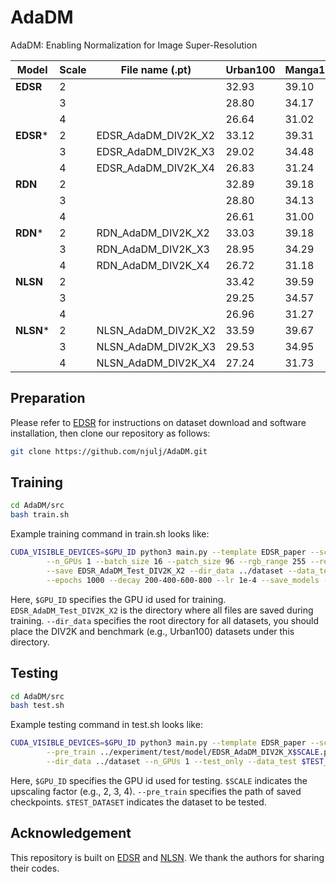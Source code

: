 # AdaDM
AdaDM: Enabling Normalization for Image Super-Resolution

| Model    | Scale | File name (.pt) | Urban100 | Manga109 |
|  ---     |  ---  | ---             | ---        | ---      |
|**EDSR** | 2 |                     | 32.93 | 39.10 |
|| 3 || 28.80 | 34.17 |
|| 4 || 26.64 | 31.02 |
|**EDSR***| 2 | EDSR_AdaDM_DIV2K_X2 | 33.12 | 39.31 |
|| 3 | EDSR_AdaDM_DIV2K_X3 | 29.02 | 34.48 |
|| 4 | EDSR_AdaDM_DIV2K_X4 | 26.83  | 31.24 |
|**RDN**  | 2 |  | 32.89  | 39.18 |
|| 3 |  | 28.80 | 34.13 |
|| 4 |  | 26.61 | 31.00 |
|**RDN***| 2 | RDN_AdaDM_DIV2K_X2 | 33.03 | 39.18 |
|| 3 | RDN_AdaDM_DIV2K_X3 | 28.95 | 34.29  |
|| 4 | RDN_AdaDM_DIV2K_X4 | 26.72 | 31.18 |
|**NLSN**  | 2 |  | 33.42 | 39.59 |
|| 3 |  | 29.25 | 34.57 |
|| 4 |  | 26.96 | 31.27 |
|**NLSN*** | 2 | NLSN_AdaDM_DIV2K_X2 | 33.59 | 39.67 |
|| 3 | NLSN_AdaDM_DIV2K_X3 | 29.53 | 34.95  |
|| 4 | NLSN_AdaDM_DIV2K_X4 | 27.24 | 31.73 |

## Preparation
Please refer to [EDSR](https://github.com/thstkdgus35/EDSR-PyTorch) for instructions on dataset download and software installation, then clone our repository as follows:
```bash
git clone https://github.com/njulj/AdaDM.git
```

## Training
```bash
cd AdaDM/src
bash train.sh
```
Example training command in train.sh looks like:
```bash
CUDA_VISIBLE_DEVICES=$GPU_ID python3 main.py --template EDSR_paper --scale 2\
        --n_GPUs 1 --batch_size 16 --patch_size 96 --rgb_range 255 --res_scale 0.1\
        --save EDSR_AdaDM_Test_DIV2K_X2 --dir_data ../dataset --data_test Urban100\
        --epochs 1000 --decay 200-400-600-800 --lr 1e-4 --save_models --save_results 
```
Here, `$GPU_ID` specifies the GPU id used for training. `EDSR_AdaDM_Test_DIV2K_X2` is the directory where all files are saved during training.
`--dir_data` specifies the root directory for all datasets, you should place the DIV2K and benchmark (e.g., Urban100) datasets under this directory.

## Testing
```bash
cd AdaDM/src
bash test.sh
```
Example testing command in test.sh looks like:
```bash
CUDA_VISIBLE_DEVICES=$GPU_ID python3 main.py --template EDSR_paper --scale $SCALE\
        --pre_train ../experiment/test/model/EDSR_AdaDM_DIV2K_X$SCALE.pt\
        --dir_data ../dataset --n_GPUs 1 --test_only --data_test $TEST_DATASET
```
Here, `$GPU_ID` specifies the GPU id used for testing. `$SCALE` indicates the upscaling factor (e.g., 2, 3, 4). `--pre_train` specifies the path of
saved checkpoints. `$TEST_DATASET` indicates the dataset to be tested.

## Acknowledgement
This repository is built on [EDSR](https://github.com/thstkdgus35/EDSR-PyTorch) and [NLSN](https://github.com/HarukiYqM/Non-Local-Sparse-Attention). We thank the authors for sharing their codes.
